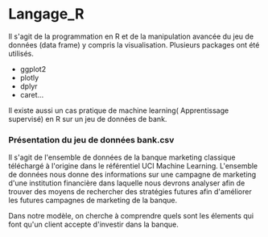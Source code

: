 # Langage_R
Il s'agit de la programmation en R et de la manipulation avancée du jeu de données (data frame) y compris la visualisation.
Plusieurs packages ont été utilisés. 
- ggplot2
- plotly
- dplyr
- caret...

Il existe aussi un cas pratique de machine learning( Apprentissage supervisé) en R sur un jeu de données de bank.



### **Présentation du jeu de données bank.csv**

Il s'agit de l'ensemble de données de la banque marketing classique téléchargé à l'origine dans le référentiel UCI Machine Learning. L'ensemble de données nous donne des informations sur une campagne de marketing d'une institution financière dans laquelle nous devrons analyser afin de trouver des moyens de rechercher des stratégies futures afin d'améliorer les futures campagnes de marketing de la banque.

Dans notre modèle, on cherche à comprendre quels sont les élements qui font qu'un client accepte d'investir dans la banque. 
